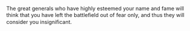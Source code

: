 The great generals who have highly esteemed your name and fame will think that you have left the battleﬁeld out of fear only, and thus they will consider you insigniﬁcant.